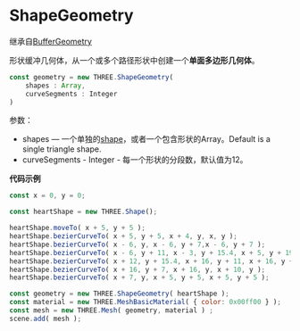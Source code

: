 # ShapeGeometry

继承自[BufferGeometry](../核心/02.BufferGeometry)

形状缓冲几何体，从一个或多个路径形状中创建一个**单面多边形几何体**。

<MyIframe src="https://xarzhi.github.io/geometry/index.html#ShapeGeometry"></MyIframe>

```js
const geometry = new THREE.ShapeGeometry(
    shapes : Array, 
    curveSegments : Integer
)
```

参数：

- shapes — 一个单独的[shape](https://threejs.org/docs/index.html#api/zh/extras/core/Shape)，或者一个包含形状的Array。Default is a single triangle shape.
- curveSegments - Integer - 每一个形状的分段数，默认值为12。

**代码示例**

```js
const x = 0, y = 0;

const heartShape = new THREE.Shape();

heartShape.moveTo( x + 5, y + 5 );
heartShape.bezierCurveTo( x + 5, y + 5, x + 4, y, x, y );
heartShape.bezierCurveTo( x - 6, y, x - 6, y + 7,x - 6, y + 7 );
heartShape.bezierCurveTo( x - 6, y + 11, x - 3, y + 15.4, x + 5, y + 19 );
heartShape.bezierCurveTo( x + 12, y + 15.4, x + 16, y + 11, x + 16, y + 7 );
heartShape.bezierCurveTo( x + 16, y + 7, x + 16, y, x + 10, y );
heartShape.bezierCurveTo( x + 7, y, x + 5, y + 5, x + 5, y + 5 );

const geometry = new THREE.ShapeGeometry( heartShape );
const material = new THREE.MeshBasicMaterial( { color: 0x00ff00 } );
const mesh = new THREE.Mesh( geometry, material ) ;
scene.add( mesh );
```





